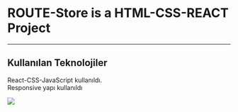 <h1>ROUTE-Store is a HTML-CSS-REACT Project</h1>

<hr>

<h2>Kullanılan Teknolojiler</h2>

<p>React-CSS-JavaScript kullanıldı. </br> Responsive yapı kullanıldı</p>

![](public/gif/screen-1.gif)